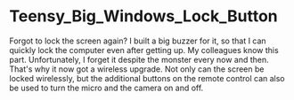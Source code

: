 # Teensy_Big_Windows_Lock_Button

Forgot to lock the screen again? I built a big buzzer for it, so that I can quickly lock the computer even after getting up. My colleagues know this part. Unfortunately, I forget it despite the monster every now and then. That's why it now got a wireless upgrade. Not only can the screen be locked wirelessly, but the additional buttons on the remote control can also be used to turn the micro and the camera on and off.

